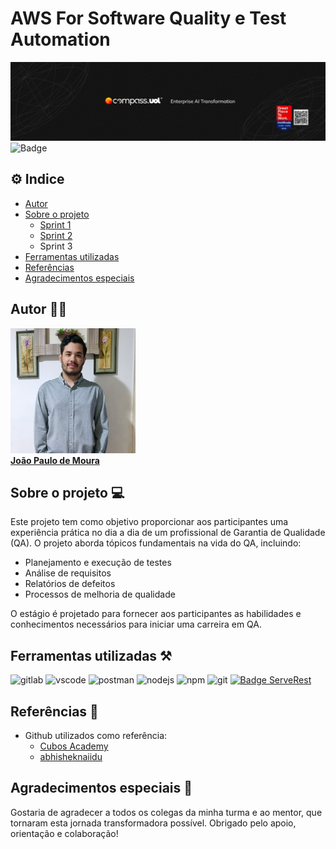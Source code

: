 # AWS For Software Quality e Test Automation
![banner](/Assets/banner.png)
![Badge](https://img.shields.io/badge/STATUS-EM%20DESENVOLVIMENTO-green)

## ⚙️ Indice
- [Autor](#autor-️)
- [Sobre o projeto](#sobre-o-projeto-)
  - [Sprint 1](/Sprint01/README_S01.md)
  - [Sprint 2](/Sprint02/README_S02.md)
  - Sprint 3
- [Ferramentas utilizadas](#ferramentas-utilizadas-️)
- [Referências](#referências-)
- [Agradecimentos especiais](#agradecimentos-especiais-)
## Autor 🧙‍♂️

<a href="https://www.linkedin.com/in/joão-moura-7ab135209">
 <img alt="foto do autor" src="/Assets/eu.jpg" width="200px">
 <br />
 <b>João Paulo de Moura</b></a> <a href="https://www.linkedin.com/in/joão-moura-7ab135209/"></a>
 <br />

## Sobre o projeto 💻
Este projeto tem como objetivo proporcionar aos participantes uma experiência prática no dia a dia de um profissional de Garantia de Qualidade (QA). O projeto aborda tópicos fundamentais na vida do QA, incluindo:

- Planejamento e execução de testes
- Análise de requisitos
- Relatórios de defeitos
- Processos de melhoria de qualidade

O estágio é projetado para fornecer aos participantes as habilidades e conhecimentos necessários para iniciar uma carreira em QA.
## Ferramentas utilizadas ⚒️
![gitlab](https://img.shields.io/badge/GitLab-330F63?style=for-the-badge&logo=gitlab&logoColor=white) ![vscode](https://img.shields.io/badge/VSCode-0078D4?style=for-the-badge&logo=visual%20studio%20code&logoColor=white) ![postman](https://img.shields.io/badge/Postman-FF6C37?style=for-the-badge&logo=Postman&logoColor=white) ![nodejs](https://img.shields.io/badge/Node%20js-339933?style=for-the-badge&logo=nodedotjs&logoColor=white) ![npm](https://img.shields.io/badge/npm-CB3837?style=for-the-badge&logo=npm&logoColor=white) ![git](https://img.shields.io/badge/GIT-E44C30?style=for-the-badge&logo=git&logoColor=white) [![Badge ServeRest](https://img.shields.io/badge/API-ServeRest-green)](https://github.com/ServeRest/ServeRest/)

## Referências 🧭 
- Github utilizados como referência:
  - [Cubos Academy](https://github.com/cubos-academy/academy-template-readme-projects?tab=readme-ov-file#readme)
  - [abhisheknaiidu](https://github.com/abhisheknaiidu/awesome-github-profile-readme?tab=readme-ov-file)
## Agradecimentos especiais 🙇
Gostaria de agradecer a todos os colegas da minha turma e ao mentor, que tornaram esta jornada transformadora possível. Obrigado pelo apoio, orientação e colaboração!
